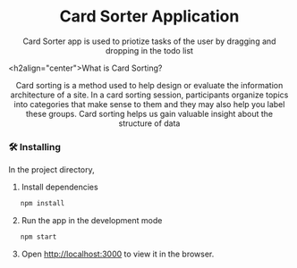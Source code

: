 <h1 align="center">Card Sorter Application</h1>

<p align="center">
   Card Sorter app is used to priotize tasks of the user by dragging and dropping in the todo list
</p>

<h2align="center">What is Card Sorting?</h2>
<p align="center">
Card sorting is a method used to help design or evaluate the information architecture of a site. In a card sorting session, participants organize topics into categories that make sense to them and they may also help you label these groups. Card sorting helps us gain valuable insight about the structure of data
</p>

### 🛠 Installing

In the project directory, 

1. Install dependencies

   

``` bash
   npm install
   ```

2. Run the app in the development mode

   

``` bash
   npm start
   ```

3. Open [http://localhost:3000](http://localhost:3000) to view it in the browser.


